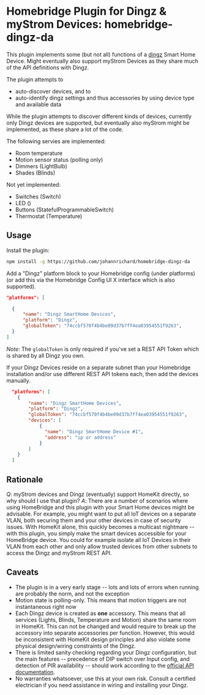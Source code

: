 # Homebridge Plugin for Dingz & myStrom Devices: homebridge-dingz-da
This plugin implements some (but not all) functions of a [dingz](https://dingz.ch) Smart Home Device. Might eventually also support myStrom Devices as they share much of the API definitions with Dingz.

The plugin attempts to 
* auto-discover devices, and to
* auto-identify dingz settings and thus accessories by using device type and available data

While the plugin attempts to discover different kinds of devices, currently only Dingz devices are supported, but eventually also myStrom might be implemented, as these share a lot of the code. 

The following servies are implemented:

* Room temperature
* Motion sensor status (polling only)
* Dimmers (LightBulb)
* Shades (Blinds)

Not yet implemented:  

* Switches (Switch)
* LED ()
* Buttons (StatefulProgrammableSwitch)
* Thermostat (Temperature)

## Usage 
Install the plugin:

```bash
npm install -g https://github.com/johannrichard/homebridge-dingz-da 
```
Add a "Dingz" platform block to your Homebridge config (under platforms) (or add this via the Homebridge Config UI X interface which is also supported). 

```json
"platforms": [

  {
      "name": "Dingz SmartHome Devices",
      "platform": "Dingz",
      "globalToken": "74ccbf570f4b4be09d37b7ff4ea03954551f9263",
  }
]
```
*Note*: The `globalToken` is only required if you've set a REST API Token which is shared by all Dingz you own. 

If your Dingz Devices reside on a separate subnet than your Homebridge installation and/or use different REST API tokens each, then add the devices manually. 

```json
  "platforms": [
    {
        "name": "Dingz SmartHome Devices",
        "platform": "Dingz",
        "globalToken": "74ccbf570f4b4be09d37b7ff4ea03954551f9263",
        "devices": [
            { 
              "name": "Dingz SmartHome Device #1", 
              "address": "ip or address"
            } 
        ]
    }
  ]
```
## Rationale 

*Q*: myStrom devices and Dingz (eventually) support HomeKit directly, so why should I use that plugin?
*A*: There are a number of scenarios where using HomeBridge and this plugin with your Smart Home devices might be advisable. For example, you might want to put all IoT devices on a separate VLAN, both securing them and your other devices in case of security issues. With HomeKit alone, this quickly becomes a multicast nightmare -- with this plugin, you simply make the smart devices accessible for your HomeBridge device. You could for example isolate all IoT Devices in their VLAN from each other and only allow trusted devices from other subnets to access the Dingz and myStrom REST API.

## Caveats

* The plugin is in a very early stage -- lots and lots of errors when running are probably the norm, and not the exception
* Motion state is polling-only. This means that motion triggers are not instantaneous right now
* Each Dingz device is created as **one** accessory. This means that all services (Lights, Blinds, Temperature and Motion) share the same room in HomeKit. This can not be changed and would require to break up the accessory into separate accessories per function. However, this would be inconsistent with HomeKit design principles and also violate some physical design/wiring constraints of the Dingz.
* There is limited sanity checking regarding your Dingz configuration, but the main features -- precedence of DIP switch over Input config, and detection of PIR availability -- should work according to the [official API documentation](https://api.dingz.ch).
* No warranties whatsoever, use this at your own risk. Consult a certified electrician if you need assistance in wiring and installing your Dingz. 